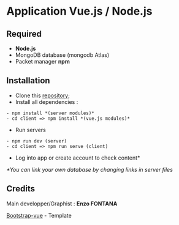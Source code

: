 # Application Vue.js / Node.js

## Required

- **Node.js**
- MongoDB database (mongodb Atlas) 
- Packet manager **npm**

## Installation 

- Clone this [repository](https://github.com/fontanaen/Vue-JS-Test.git);
- Install all dependencies :
```
- npm install *(server modules)*
- cd client => npm install *(vue.js modules)*
```

- Run servers
```
- npm run dev (server)
- cd client => npm run serve (client)
```

- Log into app or create account to check content*

*\*You can link your own database by changing links in server files*

## Credits

Main developper/Graphist : **Enzo FONTANA**

[Bootstrap-vue](https://bootstrap-vue.org/) - Template


